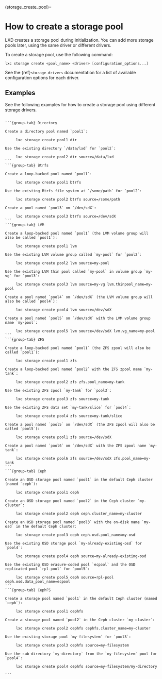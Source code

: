 (storage_create_pool)=
# How to create a storage pool

LXD creates a storage pool during initialization.
You can add more storage pools later, using the same driver or different drivers.

To create a storage pool, use the following command:

    lxc storage create <pool_name> <driver> [configuration_options...]

See the {ref}`storage-drivers` documentation for a list of available configuration options for each driver.

## Examples

See the following examples for how to create a storage pool using different storage drivers.

````{tabs}

```{group-tab} Directory

Create a directory pool named `pool1`:

     lxc storage create pool1 dir

Use the existing directory `/data/lxd` for `pool2`:

     lxc storage create pool2 dir source=/data/lxd
```
```{group-tab} Btrfs

Create a loop-backed pool named `pool1`:

     lxc storage create pool1 btrfs

Use the existing Btrfs file system at `/some/path` for `pool2`:

     lxc storage create pool2 btrfs source=/some/path

Create a pool named `pool3` on `/dev/sdX`:

     lxc storage create pool3 btrfs source=/dev/sdX
```
```{group-tab} LVM

Create a loop-backed pool named `pool1` (the LVM volume group will also be called `pool1`):

     lxc storage create pool1 lvm

Use the existing LVM volume group called `my-pool` for `pool2`:

     lxc storage create pool2 lvm source=my-pool

Use the existing LVM thin pool called `my-pool` in volume group `my-vg` for `pool3`:

     lxc storage create pool3 lvm source=my-vg lvm.thinpool_name=my-pool

Create a pool named `pool4` on `/dev/sdX` (the LVM volume group will also be called `pool4`):

     lxc storage create pool4 lvm source=/dev/sdX

Create a pool named `pool5` on `/dev/sdX` with the LVM volume group name `my-pool`:

     lxc storage create pool5 lvm source=/dev/sdX lvm.vg_name=my-pool
```
```{group-tab} ZFS

Create a loop-backed pool named `pool1` (the ZFS zpool will also be called `pool1`):

     lxc storage create pool1 zfs

Create a loop-backed pool named `pool2` with the ZFS zpool name `my-tank`:

     lxc storage create pool2 zfs zfs.pool_name=my-tank

Use the existing ZFS zpool `my-tank` for `pool3`:

     lxc storage create pool3 zfs source=my-tank

Use the existing ZFS data set `my-tank/slice` for `pool4`:

     lxc storage create pool4 zfs source=my-tank/slice

Create a pool named `pool5` on `/dev/sdX` (the ZFS zpool will also be called `pool5`):

     lxc storage create pool1 zfs source=/dev/sdX

Create a pool named `pool6` on `/dev/sdX` with the ZFS zpool name `my-tank`:

     lxc storage create pool6 zfs source=/dev/sdX zfs.pool_name=my-tank
```
```{group-tab} Ceph

Create an OSD storage pool named `pool1` in the default Ceph cluster (named `ceph`):

     lxc storage create pool1 ceph

Create an OSD storage pool named `pool2` in the Ceph cluster `my-cluster`:

     lxc storage create pool2 ceph ceph.cluster_name=my-cluster

Create an OSD storage pool named `pool3` with the on-disk name `my-osd` in the default Ceph cluster:

     lxc storage create pool3 ceph ceph.osd.pool_name=my-osd

Use the existing OSD storage pool `my-already-existing-osd` for `pool4`:

     lxc storage create pool4 ceph source=my-already-existing-osd

Use the existing OSD erasure-coded pool `ecpool` and the OSD replicated pool `rpl-pool` for `pool5`:

     lxc storage create pool5 ceph source=rpl-pool ceph.osd.data_pool_name=ecpool
```
```{group-tab} CephFS

Create a storage pool named `pool1` in the default Ceph cluster (named `ceph`):

     lxc storage create pool1 cephfs

Create a storage pool named `pool2` in the Ceph cluster `my-cluster`:

     lxc storage create pool2 cephfs cephfs.cluster_name=my-cluster

Use the existing storage pool `my-filesystem` for `pool3`:

     lxc storage create pool3 cephfs source=my-filesystem

Use the sub-directory `my-directory` from the `my-filesystem` pool for `pool4`:

     lxc storage create pool4 cephfs source=my-filesystem/my-directory

```
````
